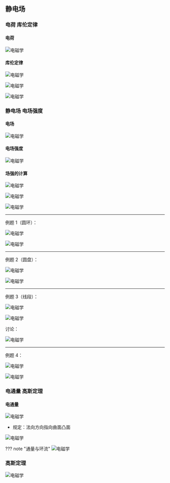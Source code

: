 ## 静电场

### 电荷 库伦定律

#### 电荷

![电磁学](./images/电磁学/pin-05-19.png)

#### 库伦定律

![电磁学](./images/电磁学/pin-05-19_1.png)

![电磁学](./images/电磁学/pin-05-19_2.png)

![电磁学](./images/电磁学/pin-05-19_3.png)

### 静电场 电场强度

#### 电场

![电磁学](./images/电磁学/pin-05-19_4.png)

#### 电场强度

![电磁学](./images/电磁学/pin-05-19_5.png)

#### 场强的计算

![电磁学](./images/电磁学/pin-05-19_6.png)

![电磁学](./images/电磁学/pin-05-19_7.png)

![电磁学](./images/电磁学/pin-05-19_8.png)

------

例题 1（圆环）：

![电磁学](./images/电磁学/pin-05-19_9.png)

![电磁学](./images/电磁学/pin-05-19_10.png)

------

例题 2（圆盘）：

![电磁学](./images/电磁学/pin-05-19_11.png)

![电磁学](./images/电磁学/pin-05-19_12.png)

------

例题 3（线段）：

![电磁学](./images/电磁学/pin-05-19_13.png)

![电磁学](./images/电磁学/pin-05-22.png)

讨论：

![电磁学](./images/电磁学/pin-05-22_1.png)

------

例题 4：

![电磁学](./images/电磁学/pin-05-22_2.png)

![电磁学](./images/电磁学/pin-05-22_3.png)

### 电通量 高斯定理

#### 电通量

![电磁学](./images/电磁学/pin-05-22_4.png)

- 规定：法向方向指向曲面凸面

![电磁学](./images/电磁学/pin-05-22_5.png)

??? note "通量与环流"
	![电磁学](./images/电磁学/pin-05-22_6.png)

### 高斯定理

![电磁学](./images/电磁学/pin-05-22_7.png)

